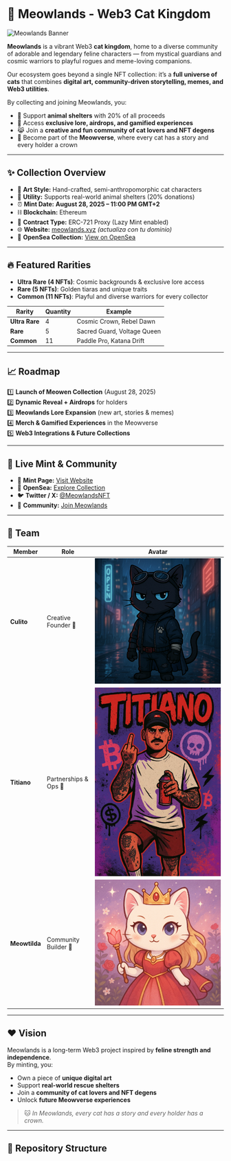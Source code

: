 # 🐾 Meowlands - Web3 Cat Kingdom

![Meowlands Banner](assets/banner_nuevo.png)

**Meowlands** is a vibrant Web3 **cat kingdom**, home to a diverse community of adorable and legendary feline characters — from mystical guardians and cosmic warriors to playful rogues and meme-loving companions.  

Our ecosystem goes beyond a single NFT collection: it’s a **full universe of cats** that combines **digital art, community-driven storytelling, memes, and Web3 utilities**.  

By collecting and joining Meowlands, you:  
- 🐾 Support **animal shelters** with 20% of all proceeds  
- 🎁 Access **exclusive lore, airdrops, and gamified experiences**  
- 😹 Join a **creative and fun community of cat lovers and NFT degens**  
- 👑 Become part of the **Meowverse**, where every cat has a story and every holder a crown  

---

## ✨ Collection Overview

- 🎨 **Art Style:** Hand-crafted, semi-anthropomorphic cat characters  
- 🐾 **Utility:** Supports real-world animal shelters (20% donations)  
- ⏰ **Mint Date:** **August 28, 2025 – 11:00 PM GMT+2**  
- ⛓ **Blockchain:** Ethereum  
- 📜 **Contract Type:** ERC-721 Proxy (Lazy Mint enabled)  
- 🌐 **Website:** [meowlands.xyz](https://meowlands.xyz) *(actualiza con tu dominio)*  
- 💎 **OpenSea Collection:** [View on OpenSea](https://opensea.io/collection/meowlands-meowen/overview)  

---

## 🔥 Featured Rarities

- **Ultra Rare (4 NFTs)**: Cosmic backgrounds & exclusive lore access  
- **Rare (5 NFTs)**: Golden tiaras and unique traits  
- **Common (11 NFTs)**: Playful and diverse warriors for every collector  

| Rarity       | Quantity | Example                     |
|--------------|---------|----------------------------|
| **Ultra Rare** | 4       | Cosmic Crown, Rebel Dawn    |
| **Rare**       | 5       | Sacred Guard, Voltage Queen |
| **Common**     | 11      | Paddle Pro, Katana Drift    |

---

## 📈 Roadmap

1️⃣ **Launch of Meowen Collection** (August 28, 2025)  
2️⃣ **Dynamic Reveal + Airdrops** for holders  
3️⃣ **Meowlands Lore Expansion** (new art, stories & memes)  
4️⃣ **Merch & Gamified Experiences** in the Meowverse  
5️⃣ **Web3 Integrations & Future Collections**  

---

## 🌟 Live Mint & Community

- 🐾 **Mint Page:** [Visit Website](https://meowlands.org)  
- 💎 **OpenSea:** [Explore Collection](https://opensea.io/collection/meowlands-meowen/overview)  
- 🐦 **Twitter / X:** [@MeowlandsNFT](https://x.com/MeowlandsNFT)  
- 💬 **Community:** [Join Meowlands](https://x.com/i/communities/1951025201656840511)

---

## 🤝 Team

| Member        | Role                        | Avatar |
|---------------|-----------------------------|--------|
| **Culito**    | Creative Founder 🎨          | ![Culito](meowlito.png) |
| **Titiano**   | Partnerships & Ops 🤝        | ![Titiano](titiano.jpeg) |
| **Meowtilda** | Community Builder 🐾         | ![Meowtilda](meowtilda.png) |

---

## ❤️ Vision

Meowlands is a long-term Web3 project inspired by **feline strength and independence**.  
By minting, you:  
- Own a piece of **unique digital art**  
- Support **real-world rescue shelters**  
- Join a **community of cat lovers and NFT degens**  
- Unlock **future Meowverse experiences**  

> 🐱 *In Meowlands, every cat has a story and every holder has a crown.*

---

## 📂 Repository Structure

